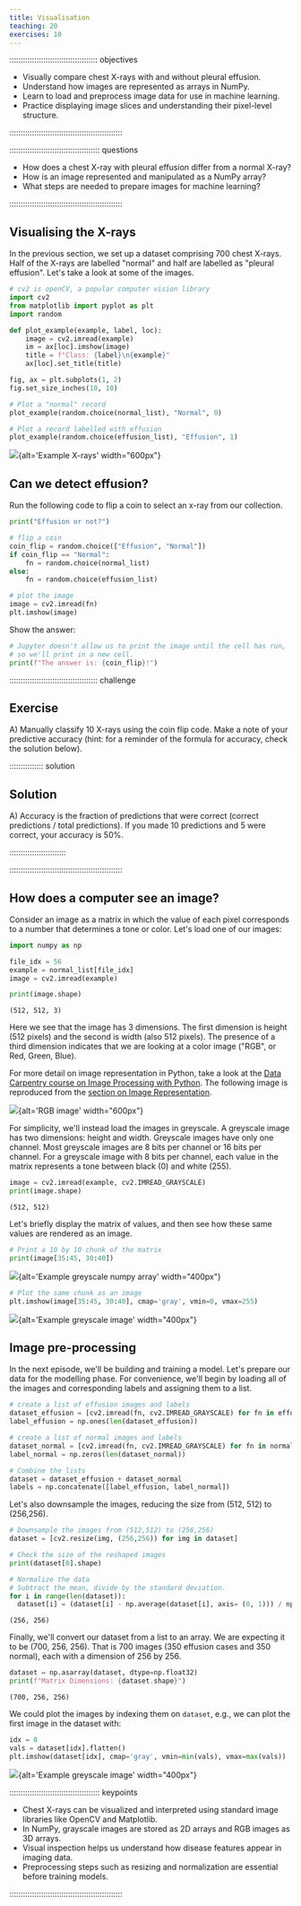 ```yaml
---
title: Visualisation
teaching: 20
exercises: 10
---
```


::::::::::::::::::::::::::::::::::::::: objectives

- Visually compare chest X-rays with and without pleural effusion.
- Understand how images are represented as arrays in NumPy.
- Learn to load and preprocess image data for use in machine learning.
- Practice displaying image slices and understanding their pixel-level structure.

::::::::::::::::::::::::::::::::::::::::::::::::::

:::::::::::::::::::::::::::::::::::::::: questions

- How does a chest X-ray with pleural effusion differ from a normal X-ray?
- How is an image represented and manipulated as a NumPy array?
- What steps are needed to prepare images for machine learning?

::::::::::::::::::::::::::::::::::::::::::::::::::

## Visualising the X-rays

In the previous section, we set up a dataset comprising 700 chest X-rays. Half of the X-rays are labelled "normal" and half are labelled as "pleural effusion". Let's take a look at some of the images.

```python
# cv2 is openCV, a popular computer vision library
import cv2
from matplotlib import pyplot as plt 
import random

def plot_example(example, label, loc):
    image = cv2.imread(example)
    im = ax[loc].imshow(image)
    title = f"Class: {label}\n{example}"
    ax[loc].set_title(title)

fig, ax = plt.subplots(1, 2)
fig.set_size_inches(10, 10)

# Plot a "normal" record
plot_example(random.choice(normal_list), "Normal", 0)

# Plot a record labelled with effusion
plot_example(random.choice(effusion_list), "Effusion", 1)
```

![](fig/example_records.png){alt='Example X-rays' width="600px"}

## Can we detect effusion?

Run the following code to flip a coin to select an x-ray from our collection.

```python
print("Effusion or not?")

# flip a coin
coin_flip = random.choice(["Effusion", "Normal"])
if coin_flip == "Normal":
    fn = random.choice(normal_list)
else:
    fn = random.choice(effusion_list)

# plot the image
image = cv2.imread(fn)
plt.imshow(image)
```

Show the answer:

```python
# Jupyter doesn't allow us to print the image until the cell has run,
# so we'll print in a new cell.
print(f"The answer is: {coin_flip}!")
```

:::::::::::::::::::::::::::::::::::::::  challenge

## Exercise

A) Manually classify 10 X-rays using the coin flip code. Make a note of your predictive accuracy (hint: for a
reminder of the formula for accuracy, check the solution below).

:::::::::::::::  solution

## Solution

A) Accuracy is the fraction of predictions that were correct (correct predictions / total predictions).
If you made 10 predictions and 5 were correct, your accuracy is 50%.  



:::::::::::::::::::::::::

::::::::::::::::::::::::::::::::::::::::::::::::::

## How does a computer see an image?

Consider an image as a matrix in which the value of each pixel corresponds to a number that determines a tone or color. Let's load one of our images:

```python
import numpy as np 

file_idx = 56
example = normal_list[file_idx]
image = cv2.imread(example)

print(image.shape)
```

```output
(512, 512, 3)
```

Here we see that the image has 3 dimensions. The first dimension is height (512 pixels) and the second is width (also 512 pixels).
The presence of a third dimension indicates that we are looking at a color image ("RGB", or Red, Green, Blue).

For more detail on image representation in Python, take a look at the [Data Carpentry course on Image Processing with Python](https://datacarpentry.org/image-processing/). The following image is reproduced from the [section on Image Representation](https://datacarpentry.org/image-processing/03-skimage-images/index.html).

![](fig/chair-layers-rgb.png){alt='RGB image' width="600px"}

For simplicity, we'll instead load the images in greyscale.
A greyscale image has two dimensions: height and width.
Greyscale images have only one channel.
Most greyscale images are 8 bits per channel or 16 bits per channel.
For a greyscale image with 8 bits per channel, each value in the matrix represents a tone between black (0) and white (255).

```python
image = cv2.imread(example, cv2.IMREAD_GRAYSCALE)
print(image.shape)
```

```output
(512, 512)
```

Let's briefly display the matrix of values, and then see how these same values are rendered as an image.

```python
# Print a 10 by 10 chunk of the matrix
print(image[35:45, 30:40])
```

![](fig/greyscale_example_numpy.png){alt='Example greyscale numpy array' width="400px"}

```python
# Plot the same chunk as an image
plt.imshow(image[35:45, 30:40], cmap='gray', vmin=0, vmax=255)
```

![](fig/greyscale_example.png){alt='Example greyscale image' width="400px"}

## Image pre-processing

In the next episode, we'll be building and training a model. Let's prepare our data for the modelling phase. For convenience, we'll begin by loading all of the images and corresponding labels and assigning them to a list.

```python
# create a list of effusion images and labels
dataset_effusion = [cv2.imread(fn, cv2.IMREAD_GRAYSCALE) for fn in effusion_list]
label_effusion = np.ones(len(dataset_effusion))

# create a list of normal images and labels
dataset_normal = [cv2.imread(fn, cv2.IMREAD_GRAYSCALE) for fn in normal_list]
label_normal = np.zeros(len(dataset_normal))

# Combine the lists
dataset = dataset_effusion + dataset_normal
labels = np.concatenate([label_effusion, label_normal])
```

Let's also downsample the images, reducing the size from (512, 512) to (256,256).

```python
# Downsample the images from (512,512) to (256,256)
dataset = [cv2.resize(img, (256,256)) for img in dataset]

# Check the size of the reshaped images
print(dataset[0].shape)

# Normalize the data
# Subtract the mean, divide by the standard deviation.
for i in range(len(dataset)):
  dataset[i] = (dataset[i] - np.average(dataset[i], axis= (0, 1))) / np.std(dataset[i], axis= (0, 1)) 
```

```output
(256, 256)
```

Finally, we'll convert our dataset from a list to an array. We are expecting it to be (700, 256, 256). That is 700 images (350 effusion cases and 350 normal),  each with a dimension of 256 by 256.

```python
dataset = np.asarray(dataset, dtype=np.float32)
print(f"Matrix Dimensions: {dataset.shape}")
```

```output
(700, 256, 256)
```

We could plot the images by indexing them on `dataset`, e.g., we can plot the first image in the dataset with:

```python
idx = 0
vals = dataset[idx].flatten()
plt.imshow(dataset[idx], cmap='gray', vmin=min(vals), vmax=max(vals))
```

![](fig/final_example_image.png){alt='Example greyscale image' width="400px"}



:::::::::::::::::::::::::::::::::::::::: keypoints

- Chest X-rays can be visualized and interpreted using standard image libraries like OpenCV and Matplotlib.
- In NumPy, grayscale images are stored as 2D arrays and RGB images as 3D arrays.
- Visual inspection helps us understand how disease features appear in imaging data.
- Preprocessing steps such as resizing and normalization are essential before training models.

::::::::::::::::::::::::::::::::::::::::::::::::::

